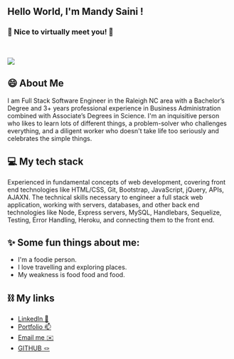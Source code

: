 ## Hello World, I'm Mandy Saini !

### 👋 Nice to virtually meet you! 🙂

<br>

![](https://komarev.com/ghpvc/?username=mandy2324&color=green)

## 😄 About Me

I am Full Stack Software Engineer in the Raleigh NC area with a Bachelor’s Degree and 3+ years professional experience in Business Administration combined with Associate’s Degrees in Science. I'm an inquisitive person who likes to learn lots of different things, a problem-solver who challenges everything, and a diligent worker who doesn't take life too seriously and celebrates the simple things.

## 💻 My tech stack<br>

Experienced in fundamental concepts of web development, covering front end technologies like HTML/CSS, Git, Bootstrap, JavaScript, jQuery, APIs, AJAXN. The technical skills necessary to engineer a full stack web application, working with servers, databases, and other back end technologies like Node, Express servers, MySQL, Handlebars, Sequelize, Testing, Error Handling, Heroku, and connecting them to the front end.

## ✨ Some fun things about me:

- I'm a foodie person.
- I love travelling and exploring places.
- My weakness is food food and food.

## ⛓ My links

- [LinkedIn 🔭](https://www.linkedin.com/in/m23saini/)
- [Portfolio 📫](https://mandy2324.github.io/UPDATED-PORTFOLIO-/)
- [Email me ✉️ ](m23saini@gmail.com)
- [GITHUB 🪢](https://github.com/mandy2324)
